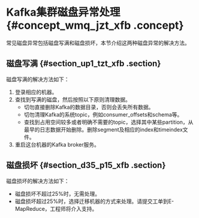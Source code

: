 # Kafka集群磁盘异常处理 {#concept_wmq_jzt_xfb .concept}

常见磁盘异常包括磁盘写满和磁盘损坏，本节介绍这两种磁盘异常的解决方法。

## 磁盘写满 {#section_up1_tzt_xfb .section}

磁盘写满的解决方法如下：

1.  登录相应的机器。
2.  查找到写满的磁盘，然后按照以下原则清理数据。
    -   切勿直接删除Kafka的数据目录，否则会丢失所有数据。
    -   切勿清理Kafka的系统topic，例如consumer\_offsets和schema等。
    -   查找到占用空间较多或者明确不需要的topic，选择其中某些partition，从最早的日志数据开始删除。删除segment及相应的index和timeindex文件。
3.  重启这台机器的Kafka broker服务。

## 磁盘损坏 {#section_d35_p15_xfb .section}

磁盘损坏的解决方法如下：

-   磁盘损坏不超过25%时，无需处理。
-   磁盘损坏超过25%时，选择迁移机器的方式来处理。请提交工单到E-MapReduce，工程师将介入支持。

